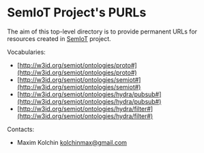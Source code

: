 # SemIoT Project's PURLs

The aim of this top-level directory is to provide permanent URLs for resources created in [SemIoT](http://semiot.ru) project.

Vocabularies:
* [http://w3id.org/semiot/ontologies/proto#](http://w3id.org/semiot/ontologies/proto#)
* [http://w3id.org/semiot/ontologies/semiot#](http://w3id.org/semiot/ontologies/semiot#)
* [http://w3id.org/semiot/ontologies/hydra/pubsub#](http://w3id.org/semiot/ontologies/hydra/pubsub#)
* [http://w3id.org/semiot/ontologies/hydra/filter#](http://w3id.org/semiot/ontologies/hydra/filter#)

Contacts:

* Maxim Kolchin <kolchinmax@gmail.com>

